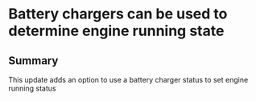 # Battery chargers can be used to determine engine running state

## Summary  
This update adds an option to use a battery charger status to set engine running status

